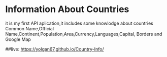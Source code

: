 
# Information About Countries 

it is my first API aplication,it includes some knowlodge about countries
Common Name,Official Name,Continent,Population,Area,Currency,Languages,Capital, Borders
and Google Map

##live:  https://yolgan67.github.io/Country-Info/
